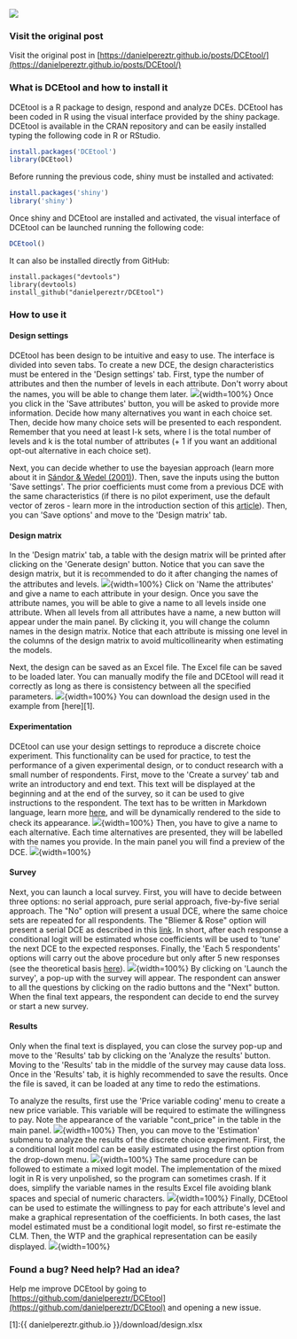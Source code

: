 
![](vignettes/logo.png)

### Visit the original post
Visit the original post in [https://danielpereztr.github.io/posts/DCEtool/](https://danielpereztr.github.io/posts/DCEtool/)

### What is DCEtool and how to install it
DCEtool is a R package to design, respond and analyze DCEs. DCEtool has been coded in R using the visual interface provided by the shiny package. DCEtool is available in the CRAN repository and can be easily installed typing the following code in R or RStudio. 
```R
install.packages('DCEtool')
library(DCEtool)
```
Before running the previous code, shiny must be installed and activated:
```R
install.packages('shiny')
library('shiny')
```
Once shiny and DCEtool are installed and activated, the visual interface of DCEtool can be launched running the following code: 
```R
DCEtool()
```

It can also be installed directly from GitHub: 
``` 
install.packages("devtools")
library(devtools)
install_github("danielpereztr/DCEtool")
```

### How to use it

#### Design settings
DCEtool has been design to be intuitive and easy to use. The interface is divided into seven tabs. To create a new DCE, the design characteristics must be entered in the 'Design settings' tab. First, type the number of attributes and then the number of levels in each attribute. Don't worry about the names, you will be able to change them later. 
![](vignettes/tutorial1.gif){width=100%}
Once you click in the 'Save attributes' button, you will be asked to provide more information. Decide how many alternatives you want in each choice set. Then, decide how many choice sets will be presented to each respondent. Remember that you need at least l-k sets, where l is the total number of levels and k is the total number of attributes (+ 1 if you want an additional opt-out alternative in each choice set).

Next, you can decide whether to use the bayesian approach (learn more about it in [Sándor & Wedel (2001)](https://doi.org/10.1509%2Fjmkr.38.4.430.18904)). Then, save the inputs using the button 'Save settings'. The prior coefficients must come from a previous DCE with the same characteristics (if there is no pilot experiment, use the default vector of zeros - learn more in the introduction section of this [article](https://doi.org/10.1016/j.jocm.2022.100357)). Then, you can 'Save options' and move to the 'Design matrix' tab. 

#### Design matrix
In the 'Design matrix' tab, a table with the design matrix will be printed after clicking on the 'Generate design' button. Notice that you can save the design matrix, but it is recommended to do it after changing the names of the attributes and levels. 
![](vignettes/tutorial2.gif){width=100%}
Click on 'Name the attributes' and give a name to each attribute in your design. Once you save the attribute names, you will be able to give a name to all levels inside one attribute. When all levels from all attributes have a name, a new button will appear under the main panel. By clicking it, you will change the column names in the design matrix. Notice that each attribute is missing one level in the columns of the design matrix to avoid multicollinearity when estimating the models. 

Next, the design can be saved as an Excel file. The Excel file can be saved to be loaded later. You can manually modify the file and DCEtool will read it correctly as long as there is consistency between all the specified parameters.
![](vignettes/tutorial3.gif){width=100%}
You can download the design used in the example from [here][1].

#### Experimentation
DCEtool can use your design settings to reproduce a discrete choice experiment. This functionality can be used for practice, to test the performance of a given experimental design, or to conduct research with a small number of respondents. First, move to the 'Create a survey' tab and write an introductory and end text. This text will be displayed at the beginning and at the end of the survey, so it can be used to give instructions to the respondent. The text has to be written in Markdown language, learn more [here](https://www.markdownguide.org/basic-syntax/), and will be dynamically rendered to the side to check its appearance. 
![](vignettes/tutorial4.gif){width=100%}
Then, you have to give a name to each alternative. Each time alternatives are presented, they will be labelled with the names you provide. In the main panel you will find a preview of the DCE.
![](vignettes/tutorial5.gif){width=100%}

#### Survey
Next, you can launch a local survey. First, you will have to decide between three options: no serial approach, pure serial approach, five-by-five serial approach. The "No" option will present a usual DCE, where the same choice sets are repeated for all respondents. The "Bliemer & Rose" option will present a serial DCE as described in this [link](https://doi.org/10.1108/9781849507738-006). In short, after each response a conditional logit will be estimated whose coefficients will be used to 'tune' the next DCE to the expected responses. Finally, the 'Each 5 respondents' options will carry out the above procedure but only after 5 new responses (see the theoretical basis [here](https://doi.org/10.1016/j.jocm.2022.100357)).
![](vignettes/tutorial6.gif){width=100%}
By clicking on 'Launch the survey', a pop-up with the survey will appear. The respondent can answer to all the questions by clicking on the radio buttons and the "Next" button. When the final text appears, the respondent can decide to end the survey or start a new survey. 

#### Results
Only when the final text is displayed, you can close the survey pop-up and move to the 'Results' tab by clicking on the 'Analyze the results' button. Moving to the 'Results' tab in the middle of the survey may cause data loss. Once in the 'Results' tab, it is highly recommended to save the results. Once the file is saved, it can be loaded at any time to redo the estimations. 

To analyze the results, first use the 'Price variable coding' menu to create a new price variable. This variable will be required to estimate the willingness to pay. Note the appearance of the variable "cont_price" in the table in the main panel. 
![](vignettes/tutorial7.gif){width=100%}
Then, you can move to the 'Estimation' submenu to analyze the results of the discrete choice experiment. First, the a conditional logit model can be easily estimated using the first option from the drop-down menu. 
![](vignettes/tutorial8.gif){width=100%}
The same procedure can be followed to estimate a mixed logit model. The implementation of the mixed logit in R is very unpolished, so the program can sometimes crash. If it does, simplify the variable names in the results Excel file avoiding blank spaces and special of numeric characters. 
![](vignettes/tutorial9.gif){width=100%}
Finally, DCEtool can be used to estimate the willingness to pay for each attribute's level and make a graphical representation of the coefficients. In both cases, the last model estimated must be a conditional logit model, so first re-estimate the CLM. Then, the WTP and the graphical representation can be easily displayed. 
![](vignettes/tutorial10.gif){width=100%}

### Found a bug? Need help? Had an idea?
Help me improve DCEtool by going to [https://github.com/danielpereztr/DCEtool](https://github.com/danielpereztr/DCEtool) and opening a new issue. 

[1]:{{ danielpereztr.github.io }}/download/design.xlsx
